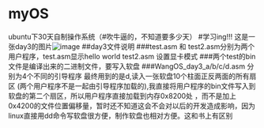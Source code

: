 # myOS
ubuntu下30天自制操作系统（#吹牛逼的，不知道要多少天）
#学习ing!!!
这是一张day3的图片![image](https://github.com/siwifttiger/myOS/image/day3.png)
##day3文件说明
###test.asm 和 test2.asm分别为两个用户程序，test.asm显示hello world test2.asm 设置显卡模式
###两个test的bin文件是编译出来的二进制文件，要写入软盘
###WangOS_day3_a/b/c/d.asm 分别为4个不同的引导程序   最终用到的是d,读入一张软盘10个柱面正反两面的所有扇区
(两个用户程序不是一起由引导程序加载的),我直接将用户程序的bin文件写入到软盘的第二个扇区，所以用户程序直接加载到内存0x8200处 ，而不是加上0x4200的文件位置偏移量，暂时还不知道这会不会对以后的开发造成影响，因为linux直接用dd命令写软盘很方便，制作软盘也相对方便。这和书上有区别

